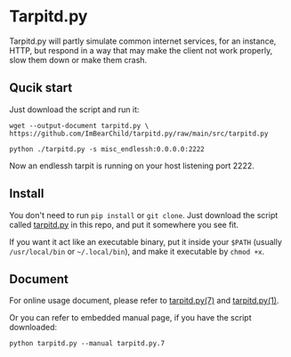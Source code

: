 # Tarpitd.py

Tarpitd.py will partly simulate common internet services,
for an instance, HTTP, but respond in a way that may make the 
client not work properly, slow them down or make them crash.

## Qucik start

Just download the script and run it:

```
wget --output-document tarpitd.py \
https://github.com/ImBearChild/tarpitd.py/raw/main/src/tarpitd.py

python ./tarpitd.py -s misc_endlessh:0.0.0.0:2222
```

Now an endlessh tarpit is running on your host listening port 2222.

## Install

You don't need to run `pip install` or `git clone`. Just download the script called [tarpitd.py](https://github.com/ImBearChild/tarpitd.py/raw/main/src/tarpitd.py) in this repo, and put it somewhere you see fit. 

If you want it act like an executable binary, put it inside your `$PATH` (usually `/usr/local/bin` or `~/.local/bin`), and make it executable by `chmod +x`.

## Document

For online usage document, please refer to [tarpitd.py(7)](./misc/tarpitd.py.7.md) and [tarpitd.py(1)](./misc/tarpitd.py.1.md).

Or you can refer to embedded manual page, if you have the script downloaded:

```
python tarpitd.py --manual tarpitd.py.7
```